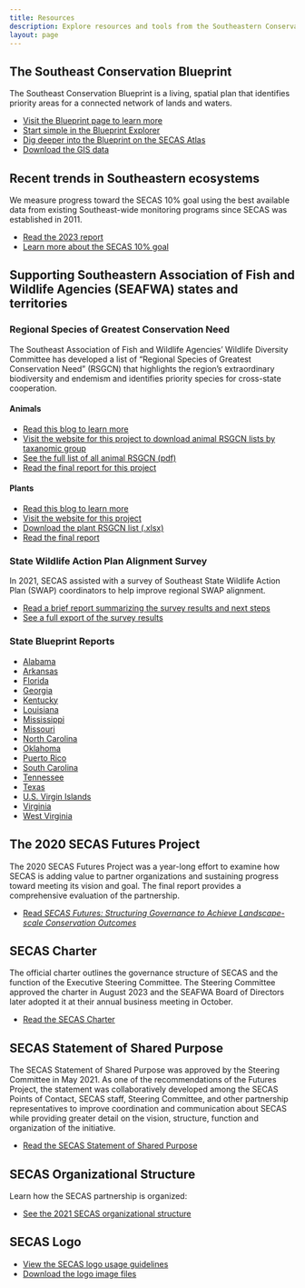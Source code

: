 ```yaml
---
title: Resources
description: Explore resources and tools from the Southeastern Conservation Adaptation Strategy.
layout: page
---
```

## The Southeast Conservation Blueprint

The Southeast Conservation Blueprint is a living, spatial plan that identifies priority areas for a connected network of lands and waters. 
<ul><li><a href="../blueprint">Visit the Blueprint page to learn more</a></li>
  <li><a href="https://apps.fws.gov/southeastblueprint/">Start simple in the Blueprint Explorer</a></li>
  <li><a href="https://secas-fws.hub.arcgis.com/pages/blueprint">Dig deeper into the Blueprint on the SECAS Atlas</a></li>
  <li><a href="https://secassoutheast.org/blueprint-data-download">Download the GIS data</a></li></ul>

## Recent trends in Southeastern ecosystems

We measure progress toward the SECAS 10% goal using the best available data from existing Southeast-wide monitoring programs since SECAS was established in 2011.
<ul><li><a href="../pdf/SECAS-goal-report-2023.pdf">Read the 2023 report</a></li>
  <li><a href="../our-goal">Learn more about the SECAS 10% goal</a></li></ul>
  
## Supporting Southeastern Association of Fish and Wildlife Agencies (SEAFWA) states and territories

### Regional Species of Greatest Conservation Need

The Southeast Association of Fish and Wildlife Agencies’ Wildlife Diversity Committee has developed a list of “Regional Species of Greatest Conservation Need” (RSGCN) that highlights the region’s extraordinary biodiversity and endemism and identifies priority species for cross-state cooperation.

#### Animals

<ul><li><a href="../2019/09/30/Priorities-for-Conservation-in-Southeastern-States.html">Read this blog to learn more</a></li>
  <li><a href="https://www.nwf.org/Our-Work/Wildlife-Conservation/southeast-regional-priority-species">Visit the website for this project to download animal RSGCN lists by taxanomic group</a></li>
  <li><a href="https://www.nwf.org/-/media/Documents/PDFs/Wildlife-Conservation/Southeast-RSGCN/Southeast-Regional-Responsibility-RSGCN.pdf?sc_lang=en&hash=3832BA5D86477EF9D286B599DA78795E">See the full list of all animal RSGCN (pdf)</a></li>
  <li><a href="../pdf/SEAFWA_RSGCN_Final_Report_20190715.pdf">Read the final report for this project</a></li></ul>

#### Plants
<ul><li><a href="../2023/12/18/The-nations-first-RSGCN-list-for-plants.html">Read this blog to learn more</a></li>
  <li><a href="https://www.se-pca.org/southeastern-plants-rsgcn/">Visit the website for this project</a></li>
  <li><a href="https://www.se-pca.org/southeastern-plants-rsgcn-list-2/">Download the plant RSGCN list (.xlsx)</a></li>
  <li><a href="https://www.se-pca.org/wp-content/uploads/2023/10/SE-PCA_publication_final_Booklet_23.pdf">Read the final report</a></li></ul>

### State Wildlife Action Plan Alignment Survey

In 2021, SECAS assisted with a survey of Southeast State Wildlife Action Plan (SWAP) coordinators to help improve regional SWAP alignment.

<ul><li><a href="../pdf/SWAP_alignment_survey_results_2021.pdf">Read a brief report summarizing the survey results and next steps</a></li>
  <li><a href="../pdf/2021SWAPCoordinatorSurvey_Results_20210902.pdf">See a full export of the survey results</a></li></ul>
  
### State Blueprint Reports

- [Alabama](https://secassoutheast.org/pdf/Alabama_Blueprint2024_report.pdf)
- [Arkansas](https://secassoutheast.org/pdf/Arkansas_Blueprint2024_report.pdf)
- [Florida](https://secassoutheast.org/pdf/Florida_Blueprint2024_report.pdf)
- [Georgia](https://secassoutheast.org/pdf/Georgia_Blueprint2024_report.pdf)
- [Kentucky](https://secassoutheast.org/pdf/Kentucky_Blueprint2024_report.pdf)
- [Louisiana](https://secassoutheast.org/pdf/Louisiana_Blueprint2024_report.pdf)
- [Mississippi](https://secassoutheast.org/pdf/Mississippi_Blueprint2024_report.pdf)
- [Missouri](https://secassoutheast.org/pdf/Missouri_Blueprint2024_report.pdf)
- [North Carolina](https://secassoutheast.org/pdf/North_Carolina_Blueprint2024_report.pdf)
- [Oklahoma](https://secassoutheast.org/pdf/Oklahoma_Blueprint2024_report.pdf)
- [Puerto Rico](https://secassoutheast.org/pdf/Puerto_Rico_Blueprint2024_report.pdf)
- [South Carolina](https://secassoutheast.org/pdf/South_Carolina_Blueprint2024_report.pdf)
- [Tennessee](https://secassoutheast.org/pdf/Tennessee_Blueprint2024_report.pdf)
- [Texas](https://secassoutheast.org/pdf/Texas_Blueprint2024_report.pdf)
- [U.S. Virgin Islands](https://secassoutheast.org/pdf/United_States_Virgin_Islands_Blueprint2024_report.pdf)
- [Virginia](https://secassoutheast.org/pdf/Virginia_Blueprint2024_report.pdf)
- [West Virginia](https://secassoutheast.org/pdf/West_Virginia_Blueprint2024_report.pdf)
  
## The 2020 SECAS Futures Project

The 2020 SECAS Futures Project was a year-long effort to examine how SECAS is adding value to partner organizations and sustaining progress toward meeting its vision and goal. The final report provides a comprehensive evaluation of the partnership.
<ul><li><a href="http://secassoutheast.org/pdf/SECAS_Futures_final_report_March_2021.pdf">Read <i>SECAS Futures: Structuring Governance to Achieve Landscape-scale Conservation Outcomes</i></a></li></ul>

## SECAS Charter

The official charter outlines the governance structure of SECAS and the function of the Executive Steering Committee. The Steering Committee approved the charter in August 2023 and the SEAFWA Board of Directors later adopted it at their annual business meeting in October.

<ul><li><a href="http://secassoutheast.org/pdf/SECAS_Charter_FINAL_10-18-23.pdf">Read the SECAS Charter</a></li></ul>

## SECAS Statement of Shared Purpose

The SECAS Statement of Shared Purpose was approved by the Steering Committee in May 2021. As one of the recommendations of the Futures Project, the statement was collaboratively developed among the SECAS Points of Contact, SECAS staff, Steering Committee, and other partnership representatives to improve coordination and communication about SECAS while providing greater detail on the vision, structure, function and organization of the initiative.

<ul><li><a href="http://secassoutheast.org/pdf/SECAS_final_Purpose_Statement_approved_5-24-2021.pdf">Read the SECAS Statement of Shared Purpose</a></li></ul>

## SECAS Organizational Structure

Learn how the SECAS partnership is organized:

<ul><li><a href="http://secassoutheast.org/pdf/SECAS_Org_Structure_2021.pdf">See the 2021 SECAS organizational structure</a></li></ul>

## SECAS Logo

<ul><li><a href="https://secassoutheast.org/pdf/SECAS_Logo_Usage_Guide_web.pdf">View the SECAS logo usage guidelines</a></li>
  <li><a href="https://secassoutheast.org/images/SECASLogoFiles.zip">Download the logo image files</a></li></ul>
